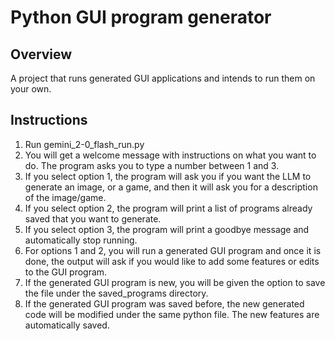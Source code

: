 # Python GUI program generator

## Overview

A project that runs generated GUI applications and intends to run them on your own.


## Instructions

1. Run gemini_2-0_flash_run.py
2. You will get a welcome message with instructions on what you want to do. The program asks you to type a number between 1 and 3.
3. If you select option 1, the program will ask you if you want the LLM to generate an image, or a game, and then it will ask you for a description of the image/game.
4. If you select option 2, the program will print a list of programs already saved that you want to generate.
5. If you select option 3, the program will print a goodbye message and automatically stop running.
6. For options 1 and 2, you will run a generated GUI program and once it is done, the output will ask if you would like to add some features or edits to the GUI program.
7. If the generated GUI program is new, you will be given the option to save the file under the saved_programs directory.
8. If the generated GUI program was saved before, the new generated code will be modified under the same python file. The new features are automatically saved.
